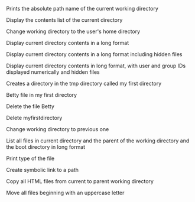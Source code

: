 Prints the absolute path name of the current working directory

Display the contents list of the current directory

Change working directory to the user's home directory

Display current directory contents in a long format

Display current directory contents in a long format including hidden files

Display current directory contents in long format, with user and group IDs displayed numerically and hidden files

Creates a directory in the tmp directory called my first directory

Betty file in my first directory

Delete the file Betty

Delete myfirstdirectory

Change working directory to previous one

List all files in current directory and the parent of the working directory and the boot directory in long format

Print type of the file

Create symbolic link to a path

Copy all HTML files from current to parent working directory

Move all files beginning with an uppercase letter
